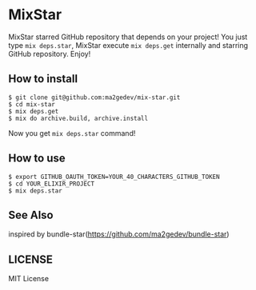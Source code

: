 # MixStar

MixStar starred GitHub repository that depends on your project!
You just type `mix deps.star`, MixStar execute `mix deps.get` internally and starring GitHub repository.
Enjoy!

## How to install

```
$ git clone git@github.com:ma2gedev/mix-star.git
$ cd mix-star
$ mix deps.get
$ mix do archive.build, archive.install
```

Now you get `mix deps.star` command!

## How to use

```
$ export GITHUB_OAUTH_TOKEN=YOUR_40_CHARACTERS_GITHUB_TOKEN
$ cd YOUR_ELIXIR_PROJECT
$ mix deps.star
```

## See Also

inspired by bundle-star(https://github.com/ma2gedev/bundle-star)

## LICENSE

MIT License

